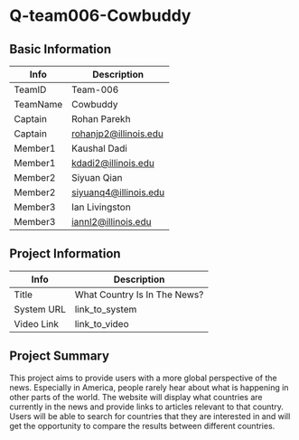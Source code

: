 # Q-team006-Cowbuddy

## Basic Information

|   Info      |        Description     |
| ----------- | ---------------------- |
| TeamID      |         Team-006       |
| TeamName    |         Cowbuddy       |
| Captain     |       Rohan Parekh     |
| Captain     |  rohanjp2@illinois.edu |
| Member1     |        Kaushal Dadi    |
| Member1     |   kdadi2@illinois.edu  |
| Member2     |       Siyuan Qian      |
| Member2     |  siyuanq4@illinois.edu |
| Member3     |      Ian Livingston    |
| Member3     |   iannl2@illinois.edu  |

## Project Information

|   Info      |        Description     |
| ----------- | ---------------------- |
|  Title      | What Country Is In The News?|
| System URL  |      link_to_system    |
| Video Link  |      link_to_video     |

## Project Summary

This project aims to provide users with a more global perspective of the news. Especially in America, people rarely hear about what is happening in other parts of the world. The website will display what countries are currently in the news and provide links to articles relevant to that country. Users will be able to search for countries that they are interested in and will get the opportunity to compare the results between different countries. 
